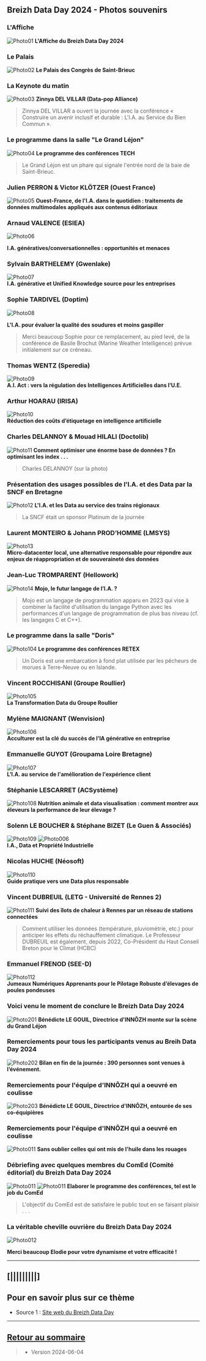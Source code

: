 ## Breizh Data Day 2024 - Photos souvenirs

### L'Affiche 
![Photo01](../illustrim/02_Affiche-BDD2024.jpg)
**L'Affiche du Breizh Data Day 2024**
>

### Le Palais
![Photo02](../illustrim/Photos/BDD2024/01_Facade_Palais_Congres.jpg)
**Le Palais des Congrès de Saint-Brieuc**
>

### La Keynote du matin
![Photo03](../illustrim/03_Amphi_Keynote-matin-03.jpg)
**Zinnya DEL VILLAR (Data-pop Alliance)**
>Zinnya DEL VILLAR a ouvert la journée avec la conférence « Construire un avenir inclusif et durable : L'I.A. au Service du Bien Commun ».

### Le programme dans la salle "Le Grand Léjon"
![Photo04](../illustrim/Photos/BDD2024/02_Programme-BDD2024-GrandLejon.jpg)
**Le programme des conférences TECH**
> Le Grand Léjon est un phare qui signale l'entrée nord de la baie de Saint-Brieuc.


### Julien PERRON & Victor KLÖTZER (Ouest France)
![Photo05](../illustrim/Photos/BDD2024/08_Amphi_Conf_Ouest-France-01.png)
**Ouest-France, de l'I.A. dans le quotidien : traitements de données multimodales appliqués aux contenus éditoriaux**
> 

### Arnaud VALENCE (ESIEA) 
![Photo06](../illustrim/Photos/BDD2024/02_Amphi_ESIEA_Arnaud-Valence-06.gif) 

**I.A. génératives/conversationnelles : opportunités et menaces** 
>  



### Sylvain BARTHELEMY (Gwenlake)
![Photo07](../illustrim/Photos/BDD2024/04_Amphi_Gwenlake_Sylvain-Barthelemy-1.jpg)  
**I.A. générative et Unified Knowledge source pour les entreprises** 
> 


###  Sophie TARDIVEL (Doptim) 
![Photo08](../illustrim/Photos/BDD2024/05_Amphi_Conf_Doptim_S-Tardivel-05.jpg) 

**L'I.A. pour évaluer la qualité des soudures et moins gaspiller**
> Merci beaucoup Sophie pour ce remplacement, au pied levé, de la conférence de Basile Brochut (Marine Weather Intelligence) prévue initialement sur ce créneau.
> 

### Thomas WENTZ (Speredia)
![Photo09](../illustrim/Photos/BDD2024/07_Amphi_Conf_Speredia-01.png)  
**A.I. Act : vers la régulation des Intelligences Artificielles dans l’U.E.** 
> 

### Arthur HOARAU (IRISA)
![Photo10](../illustrim/Photos/BDD2024/04_Amphi_Conf_IRISA-01.png)  
**Réduction des coûts d’étiquetage en intelligence artificielle** 
> 

### Charles DELANNOY & Mouad HILALI (Doctolib)
![Photo11](../illustrim/Photos/BDD2024/06_Amphi_Conf_Doctolib-02.jpg)
**Comment optimiser une énorme base de données ? En optimisant les index . . .**
> Charles DELANNOY (sur la photo)


### Présentation des usages possibles de l'I.A. et des Data par la SNCF en Bretagne
![Photo12](../illustrim/Photos/BDD2024/20_Amphi_Conf_SNCF-02.jpg)
**L'I.A. et les Data au service des trains régionaux**
 >La SNCF était un sponsor Platinum de la journée

### Laurent MONTEIRO & Johann PROD’HOMME (LMSYS)
![Photo13](../illustrim/Photos/BDD2024/09_Amphi_Conf_LMSYS_Monteiro-Prodhomme-01.jpg)  
**Micro-datacenter local, une alternative responsable pour répondre aux enjeux
de réappropriation et de souveraineté des données** 
>

### Jean-Luc TROMPARENT (Hellowork)
![Photo14](../illustrim/Photos/BDD2024/10_Amphi_Conf_Mojo_Tromparent-02.jpg)
**Mojo, le futur langage de l’I.A. ?**
> Mojo est un langage de programmation apparu en 2023 qui vise à combiner la facilité d'utilisation du langage Python avec les performances d'un langage de programmation de plus bas niveau (cf. les langages C et C++).

### Le programme dans la salle "Doris"
![Photo104](../illustrim/Photos/BDD2024/02_Programme-BDD2024-Doris.jpg)
**Le programme des conférences RETEX**
> Un Doris est une embarcation à fond plat utilisée par les pêcheurs de morues à Terre-Neuve ou en Islande.

### Vincent ROCCHISANI (Groupe Roullier)
![Photo105](../illustrim/Photos/BDD2024/09_Doris_Conf_Groupe-Roullier-01.png)  
**La Transformation Data du Groupe Roullier** 
> 

### Mylène MAIGNANT (Wenvision)
![Photo106](../illustrim/Photos/BDD2024/02_Doris_Wenvision-05.png)  
**Acculturer est la clé du succès de l’IA générative en entreprise** 
> 

### Emmanuelle GUYOT (Groupama Loire Bretagne)
![Photo107](../illustrim/Photos/BDD2024/09_Doris_Conf_Groupama-02.png)  
**L’I.A. au service de l'amélioration de l'expérience client** 
> 

### Stéphanie LESCARRET (ACSystème)
![Photo108](../illustrim/Photos/BDD2024/09_Doris_Conf_ACSysteme-01.png)
**Nutrition animale et data visualisation : comment montrer aux éleveurs la
performance de leur élevage ?**
>

### Solenn LE BOUCHER & Stéphane BIZET (Le Guen & Associés)
![Photo109](../illustrim/Photos/BDD2024/09_Doris_LeGuenetAss_Solen-Le-Boucher.jpg)  ![Photo006](../illustrim/Photos/BDD2024/09_Doris_LeGuenetAss_StephaneBizetjpg.jpg)  
**I.A., Data et Propriété Industrielle** 
> 

### Nicolas HUCHE  (Néosoft)
![Photo110](../illustrim/Photos/BDD2024/09_Doris_Conf_NeoSoft-01.png)  
**Guide pratique vers une Data plus responsable** 
>

### Vincent DUBREUIL (LETG - Université de Rennes 2)
![Photo111](../illustrim/Photos/BDD2024/09_Doris_Conf_UR2-LETG-01.png)
**Suivi des îlots de chaleur à Rennes par un réseau de stations connectées**
> Comment utiliser les données (température, pluviomètrie, etc.) pour anticiper les effets du réchauffement climatique.
> Le Professeur DUBREUIL est également, depuis 2022, Co-Président du Haut Conseil Breton pour le Climat (HCBC)

### Emmanuel FRENOD  (SEE-D)
![Photo112](../illustrim/Photos/BDD2024/07_Doros_Conf_SEE-D_EmmanuelFrenod-02.jpg)  
**Jumeaux Numériques Apprenants pour le Pilotage Robuste d’élevages de poules pondeuses** 
>

### Voici venu le moment de conclure le Breizh Data Day 2024
![Photo201](../illustrim/Photos/BDD2024/99-orga_staff-000.jpg)
**Bénédicte LE GOUIL, Directrice d'INNÔZH monte sur la scène du Grand Léjon**

### Remerciements pour tous les participants venus au Breih Data Day 2024
![Photo202](../illustrim/Photos/BDD2024/99_orga-00.png)
**Bilan en fin de la journée : 390 personnes sont venues à l’événement.**
>

### Remerciements pour l'équipe d'INNÔZH qui a oeuvré en coulisse 
![Photo203](../illustrim/Photos/BDD2024/99-orga_staff-003.jpg)
**Bénédicte LE GOUIL, Directrice d'INNÔZH, entourée de ses co-équipières**
>

### Remerciements pour l'équipe d'INNÔZH qui a oeuvré en coulisse 
![Photo011](../illustrim/Photos/BDD2024/99-orga_staff-xxx.jpg)
**Sans oublier celles qui ont mis de l'huile dans les rouages**
>


### Débriefing avec quelques membres du ComEd (Comité éditorial) du Breizh Data Day 2024 
![Photo011](../illustrim/Photos/BDD2024/99-orga_staff-001.jpg)
![Photo011](../illustrim/Photos/BDD2024/99-orga_staff-002.jpg)
**Elaborer le programme des conférences, tel est le job du ComEd** 
>L'objectif du ComEd est de satisfaire le public tout en se faisant plaisir . . .

>

### La véritable cheville ouvrière du Breizh Data Day 2024
![Photo012](../illustrim/Photos/BDD2024/99_orga_Elodie_Leang.jpg)
>
**Merci beaucoup Elodie pour votre dynamisme et votre efficacité !**
>
>


---

## [|||||||||] 
>
## Pour en savoir plus sur ce thème

- Source 1 : [Site web du Breizh Data Day](https://breizhdataday.innozh.fr/)

---

## [Retour au sommaire](https://dcn-prof.github.io/breizhdataclub/)
  
>

>  *  Version 2024-06-04
